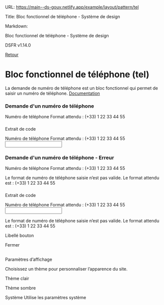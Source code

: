 URL:
https://main--ds-gouv.netlify.app/example/layout/pattern/tel

Title:
Bloc fonctionnel de téléphone - Système de design

Markdown:


Bloc fonctionnel de téléphone - Système de design


DSFR v1.14.0


[Retour](../)


# Bloc fonctionnel de téléphone (tel)


La demande de numéro de téléphone est un bloc fonctionnel qui permet de saisir un numéro de téléphone.
[Documentation](https://www.systeme-de-design.gouv.fr/elements-d-interface/blocs-fonctionnels/tel)


### Demande d'un numéro de téléphone


Numéro de téléphone
Format attendu : (+33) 1 22 33 44 55


###
Extrait de code


<div class="fr-input-group" id="input-group-7747">
<label class="fr-label" for="tel-7746">
Numéro de téléphone
<span class="fr-hint-text">Format attendu : (+33) 1 22 33 44 55</span>
</label>
<input class="fr-input" autocomplete="tel" aria-describedby="tel-7746-messages" id="tel-7746" type="tel">
<div class="fr-messages-group" id="tel-7746-messages" aria-live="polite">
</div>
</div>


### Demande d'un numéro de téléphone - Erreur


Numéro de téléphone
Format attendu : (+33) 1 22 33 44 55


Le format de numéro de téléphone saisie n’est pas valide. Le format attendu est : (+33) 1 22 33 44 55


###
Extrait de code


<div class="fr-input-group fr-input-group--error" id="input-group-7752">
<label class="fr-label" for="tel-7751">
Numéro de téléphone
<span class="fr-hint-text">Format attendu : (+33) 1 22 33 44 55</span>
</label>
<input class="fr-input" autocomplete="tel" aria-describedby="tel-7751-messages" id="tel-7751" type="tel">
<div class="fr-messages-group" id="tel-7751-messages" aria-live="polite">
<p class="fr-message fr-message--error" id="tel-7751-message-error">Le format de numéro de téléphone saisie n’est pas valide. Le format attendu est : (+33) 1 22 33 44 55</p>
</div>
</div>


Libellé bouton


Fermer


##
Paramètres d’affichage


Choisissez un thème pour personnaliser l’apparence du site.


Thème clair


Thème sombre


Système
Utilise les paramètres système
